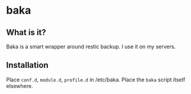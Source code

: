 # baka

## What is it?

Baka is a smart wrapper around restic backup. I use it on my servers.

## Installation

Place `conf.d`, `module.d`, `profile.d` in /etc/baka. Place the `baka` script itself elsewhere.
